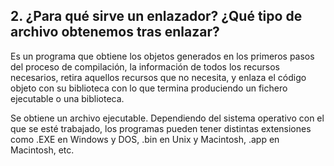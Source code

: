 ## 2. ¿Para qué sirve un enlazador? ¿Qué tipo de archivo obtenemos tras enlazar?

Es un programa que obtiene los objetos generados en los primeros pasos del proceso de compilación, la información de todos los recursos necesarios, retira aquellos recursos que no necesita, y enlaza el código objeto con su biblioteca con lo que termina produciendo un fichero ejecutable o una biblioteca.

Se obtiene un archivo ejecutable. Dependiendo del sistema operativo con el que se esté trabajado, los programas pueden tener distintas extensiones como .EXE en Windows y DOS, .bin en Unix y Macintosh, .app en Macintosh, etc.
